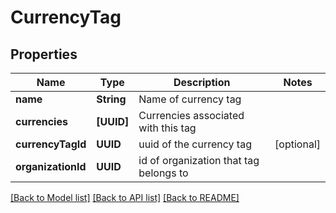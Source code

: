 # CurrencyTag

## Properties
Name | Type | Description | Notes
------------ | ------------- | ------------- | -------------
**name** | **String** | Name of currency tag | 
**currencies** | **[UUID]** | Currencies associated with this tag | 
**currencyTagId** | **UUID** | uuid of the currency tag | [optional] 
**organizationId** | **UUID** | id of organization that tag belongs to | 

[[Back to Model list]](../README.md#documentation-for-models) [[Back to API list]](../README.md#documentation-for-api-endpoints) [[Back to README]](../README.md)


